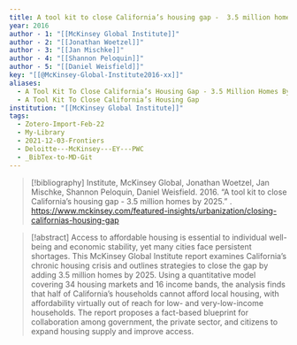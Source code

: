 ```yaml
---
title: A tool kit to close California’s housing gap -  3.5 million homes by 2025
year: 2016
author - 1: "[[McKinsey Global Institute]]"
author - 2: "[[Jonathan Woetzel]]"
author - 3: "[[Jan Mischke]]"
author - 4: "[[Shannon Peloquin]]"
author - 5: "[[Daniel Weisfield]]"
key: "[[@McKinsey-Global-Institute2016-xx]]"
aliases:
  - A Tool Kit To Close California’s Housing Gap - 3.5 Million Homes By 2025
  - A Tool Kit To Close California’s Housing Gap
institution: "[[McKinsey Global Institute]]"
tags:
  - Zotero-Import-Feb-22
  - My-Library
  - 2021-12-03-Frontiers
  - Deloitte---McKinsey---EY---PWC
  - _BibTex-to-MD-Git
---
```


> [!bibliography]
> Institute, McKinsey Global, Jonathan Woetzel, Jan Mischke, Shannon Peloquin, Daniel Weisfield. 2016. “A tool kit to close California’s housing gap -  3.5 million homes by 2025.” . https://www.mckinsey.com/featured-insights/urbanization/closing-californias-housing-gap

> [!abstract]
> Access to affordable housing is essential to individual well-being and economic stability, yet many cities face persistent shortages. This McKinsey Global Institute report examines California’s chronic housing crisis and outlines strategies to close the gap by adding 3.5 million homes by 2025. Using a quantitative model covering 34 housing markets and 16 income bands, the analysis finds that half of California’s households cannot afford local housing, with affordability virtually out of reach for low- and very-low-income households. The report proposes a fact-based blueprint for collaboration among government, the private sector, and citizens to expand housing supply and improve access.
